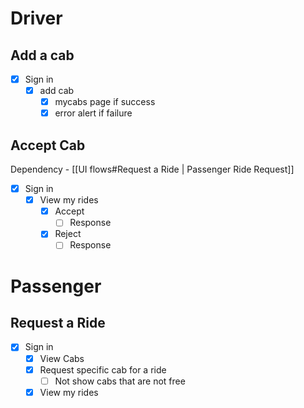 # Driver
## Add a cab
- [x] Sign in
	- [x] add cab
		- [x] mycabs page if success
		- [x] error alert if failure
## Accept Cab
Dependency - [[UI flows#Request a Ride | Passenger Ride Request]]
- [x] Sign in
	- [x] View my rides
		- [x] Accept 
			- [ ] Response
		- [x] Reject
			- [ ] Response
# Passenger
## Request a Ride
- [x] Sign in
	- [x] View Cabs
	- [x] Request specific cab for a ride
		- [ ] Not show cabs that are not free
	- [x] View my rides